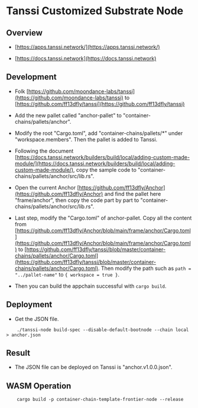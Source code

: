 # Tanssi Customized Substrate Node

## Overview

- [https://apps.tanssi.network/](https://apps.tanssi.network/)

- [https://docs.tanssi.network](https://docs.tanssi.network)

## Development

- Folk [https://github.com/moondance-labs/tanssi](https://github.com/moondance-labs/tanssi) to [https://github.com/ff13dfly/tanssi](https://github.com/ff13dfly/tanssi)

- Add the new pallet called "anchor-pallet" to "container-chains/pallets/anchor".

- Modify the root "Cargo.toml", add "container-chains/pallets/*" under "workspace.members". Then the pallet is added to Tanssi.

- Following the document [https://docs.tanssi.network/builders/build/local/adding-custom-made-module/](https://docs.tanssi.network/builders/build/local/adding-custom-made-module/), copy the sample code to "container-chains/pallets/anchor/src/lib.rs".

- Open the current Anchor [https://github.com/ff13dfly/Anchor](https://github.com/ff13dfly/Anchor) and find the pallet here "frame/anchor", then copy the code part by part to "container-chains/pallets/anchor/src/lib.rs".

- Last step, modify the "Cargo.toml" of anchor-pallet. Copy all the content from [https://github.com/ff13dfly/Anchor/blob/main/frame/anchor/Cargo.toml](https://github.com/ff13dfly/Anchor/blob/main/frame/anchor/Cargo.toml) to [https://github.com/ff13dfly/tanssi/blob/master/container-chains/pallets/anchor/Cargo.toml](https://github.com/ff13dfly/tanssi/blob/master/container-chains/pallets/anchor/Cargo.toml). Then modify the path such as `path = "../pallet-name"` to `{ workspace = true }`.

- Then you can build the appchain successful with `cargo build`.

## Deployment

- Get the JSON file.

```SHELL
    ./tanssi-node build-spec --disable-default-bootnode --chain local > anchor.json
```

## Result

- The JSON file can be deployed on Tanssi is "anchor.v1.0.0.json".

## WASM Operation

```SHELL
    cargo build -p container-chain-template-frontier-node --release
```

